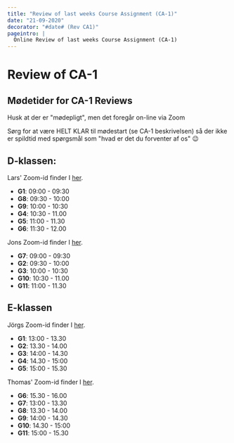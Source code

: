 ```yaml
---
title: "Review of last weeks Course Assignment (CA-1)"
date: "21-09-2020"
decorator: "#date# (Rev CA1)"
pageintro: |
  Online Review of last weeks Course Assignment (CA-1)
---
```


# Review of CA-1

## Mødetider for CA-1 Reviews

Husk at der er "mødepligt", men det foregår on-line via Zoom

Sørg for at være HELT KLAR til mødestart (se CA-1 beskrivelsen) så der ikke er spildtid med spørgsmål som "hvad er det du forventer af os" :wink:

## D-klassen:

Lars' Zoom-id finder I [her](/).

- **G1**: 09:00 - 09:30
- **G8**: 09:30 - 10:00
- **G9**: 10:00 - 10:30
- **G4**: 10:30 - 11.00
- **G5**: 11:00 - 11.30
- **G6**: 11:30 - 12.00

Jons Zoom-id finder I [her](/).

- **G7**: 09:00 - 09:30
- **G2**: 09:30 - 10:00
- **G3**: 10:00 - 10:30
- **G10**: 10:30 - 11.00
- **G11**: 11:00 - 11.30

## E-klassen

Jörgs Zoom-id finder I [her](/).

- **G1**: 13:00 - 13.30
- **G2**: 13.30 - 14.00
- **G3**: 14:00 - 14.30
- **G4**: 14.30 - 15:00
- **G5**: 15:00 - 15.30

Thomas' Zoom-id finder I [her](/).

- **G6**: 15.30 - 16.00
- **G7**: 13:00 - 13.30
- **G8**: 13.30 - 14.00
- **G9**: 14:00 - 14.30
- **G10**: 14.30 - 15:00
- **G11**: 15:00 - 15.30
